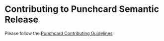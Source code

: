# Contributing to Punchcard Semantic Release

Please follow the [Punchcard Contributing Guidelines](https://github.com/punchcard-cms/punchcard/blob/master/CONTRIBUTING.md)
